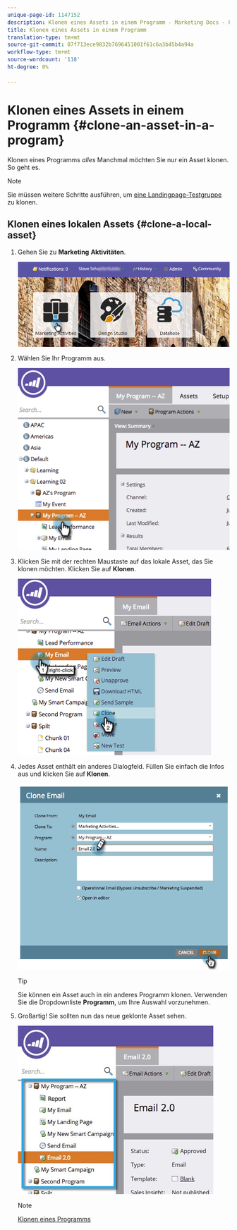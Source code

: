```yaml
---
unique-page-id: 1147152
description: Klonen eines Assets in einem Programm - Marketing Docs - Produktdokumentation
title: Klonen eines Assets in einem Programm
translation-type: tm+mt
source-git-commit: 07f713ece9832b7696451001f61c6a3b45b4a94a
workflow-type: tm+mt
source-wordcount: '118'
ht-degree: 0%

---
```



# Klonen eines Assets in einem Programm {#clone-an-asset-in-a-program}

Klonen eines Programms _alles_ Manchmal möchten Sie nur ein Asset klonen. So geht es.

>[!NOTE]
>
>Sie müssen weitere Schritte ausführen, um [eine Landingpage-Testgruppe](/help/marketo/product-docs/demand-generation/landing-pages/landing-page-actions/cloning-a-landing-page-test-group.md) zu klonen.

## Klonen eines lokalen Assets {#clone-a-local-asset}

1. Gehen Sie zu **Marketing** **Aktivitäten**.

   ![](assets/login-marketing-activities.png)

1. Wählen Sie Ihr Programm aus.

   ![](assets/image2014-9-23-15-3a56-3a12.png)

1. Klicken Sie mit der rechten Maustaste auf das lokale Asset, das Sie klonen möchten. Klicken Sie auf **Klonen**.

   ![](assets/image2014-9-23-15-3a56-3a25.png)

1. Jedes Asset enthält ein anderes Dialogfeld. Füllen Sie einfach die Infos aus und klicken Sie auf **Klonen**.

   ![](assets/image2014-9-23-15-3a56-3a34.png)

   >[!TIP]
   >
   >Sie können ein Asset auch in ein anderes Programm klonen. Verwenden Sie die Dropdownliste **Programm**, um Ihre Auswahl vorzunehmen.

1. Großartig! Sie sollten nun das neue geklonte Asset sehen.

   ![](assets/report.jpg)

   >[!NOTE]
   >
   >[Klonen eines Programms](/help/marketo/product-docs/core-marketo-concepts/programs/working-with-programs/clone-a-program.md)

